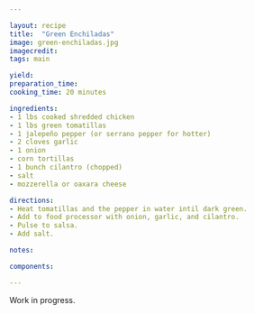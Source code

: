 ```yaml
---

layout: recipe
title:  "Green Enchiladas"
image: green-enchiladas.jpg
imagecredit: 
tags: main

yield: 
preparation_time: 
cooking_time: 20 minutes

ingredients:
- 1 lbs cooked shredded chicken
- 1 lbs green tomatillas
- 1 jalepeño pepper (or serrano pepper for hotter)
- 2 cloves garlic
- 1 onion
- corn tortillas
- 1 bunch cilantro (chopped)
- salt
- mozzerella or oaxara cheese

directions:
- Heat tomatillas and the pepper in water intil dark green.
- Add to food processor with onion, garlic, and cilantro.
- Pulse to salsa.
- Add salt.

notes:

components:

---
```


Work in progress.